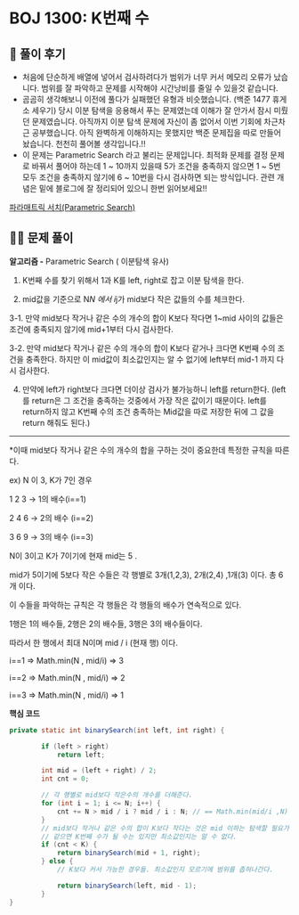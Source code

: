# BOJ 1300:  K번째 수

## 🌈 풀이 후기

- 처음에 단순하게 배열에 넣어서 검사하려다가 범위가 너무 커서 메모리 오류가 났습니다. 범위를 잘 파악하고 문제를 시작해야 시간낭비를 줄일 수 있을것 같습니다.
- 곰곰히 생각해보니 이전에 풀다가 실패했던 유형과 비슷했습니다. (백준 1477 휴게소 세우기) 당시 이분 탐색을 응용해서 푸는 문제였는데 이해가 잘 안가서 잠시 미뤘던 문제였습니다. 아직까지 이분 탐색 문제에 자신이 좀 없어서 이번 기회에 차근차근 공부했습니다. 아직 완벽하게 이해하지는 못했지만 백준 문제집을 따로 만들어 놨습니다. 천천히 풀어볼 생각입니다.!!
- 이 문제는 Parametric Search 라고 불리는 문제입니다. 최적화 문제를 결정 문제로 바꿔서 풀어야 하는데 1 ~ 10까지 있을때 5가 조건을 충족하지 않으면 1 ~ 5번 모두 조건을 충족하지 않기에 6 ~ 10번을 다시 검사하면 되는 방식입니다.  관련 개념은 밑에 블로그에 잘 정리되어 있으니 한번 읽어보세요!!

[파라매트릭 서치(Parametric Search)](https://www.crocus.co.kr/1000)

## 👩‍🏫 문제 풀이

**알고리즘 -** Parametric Search ( 이분탐색 유사)
1. K번째 수를 찾기 위해서 1과 K를 left, right로 잡고 이분 탐색을 한다.

2. mid값을 기준으로 N*N 에서 i*j가 mid보다 작은 값들의 수를 체크한다.

3-1. 만약 mid보다 작거나 같은 수의 개수의 합이 K보다 작다면 1~mid 사이의 값들은 조건에 충족되지 않기에 mid+1부터 다시 검사한다.

3-2. 만약 mid보다 작거나 같은 수의 개수의 합이 K보다 같거나 크다면 K번째 수의 조건을 충족한다. 하지만 이 mid값이 최소값인지는 알 수 없기에 left부터 mid-1 까지 다시 검사한다.

4. 만약에 left가 right보다 크다면 더이상 검사가 불가능하니 left를 return한다. (left를 return은 그 조건을 충족하는 것중에서 가장 작은 값이기 때문이다. left를 return하지 않고 K번째 수의 조건 충족하는 Mid값을 따로 저장한 뒤에 그 값을 return 해줘도 된다.)

---

*이때 mid보다 작거나 같은 수의 개수의 합을 구하는 것이 중요한데 특정한 규칙을 따른다.

ex) N 이 3, K가 7인 경우

1 2 3  → 1의 배수(i==1)

2 4 6   → 2의 배수 (i==2)

3 6 9   → 3의 배수 (i==3)

N이 3이고 K가 7이기에 현재 mid는 5 .

mid가 5이기에 5보다 작은 수들은 각 행별로 3개(1,2,3), 2개(2,4) ,1개(3) 이다. 총 6개 이다.

이 수들을 파악하는 규칙은 각 행들은 각 행들의 배수가 연속적으로 있다. 

1행은 1의 배수들, 2행은 2의 배수들, 3행은 3의 배수들이다.

따라서 한 행에서 최대 N이며 mid / i (현재 행) 이다. 

i==1  ⇒  Math.min(N , mid/i)   ⇒ 3

i==2  ⇒  Math.min(N , mid/i)   ⇒ 2

i==3  ⇒  Math.min(N , mid/i)   ⇒ 1

 

**핵심 코드**

```java
private static int binarySearch(int left, int right) {

		if (left > right)
			return left;

		int mid = (left + right) / 2;
		int cnt = 0;

		// 각 행별로 mid보다 작은수의 개수를 더해준다.
		for (int i = 1; i <= N; i++) {
			cnt += N > mid / i ? mid / i : N; // == Math.min(mid/i ,N)
		}
		// mid보다 작거나 같은 수의 합이 K보다 작다는 것은 mid 이하는 탐색할 필요가 없다는 것이다.
		// 같으면 K번째 수가 될 수는 있지만 최소값인지는 알 수 없다.
		if (cnt < K) {
			return binarySearch(mid + 1, right);
		} else {
			// K보다 커서 가능한 경우들. 최소값인지 모르기에 범위를 좁혀나간다.

			return binarySearch(left, mid - 1);
		}
}
```
